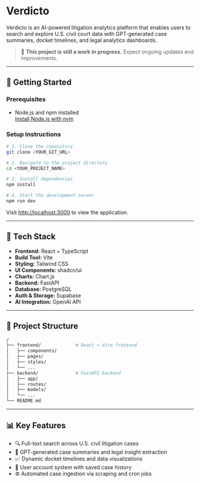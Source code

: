 
# Verdicto

Verdicto is an AI-powered litigation analytics platform that enables users to search and explore U.S. civil court data with GPT-generated case summaries, docket timelines, and legal analytics dashboards.

> 🚧 **This project is still a work in progress.** Expect ongoing updates and improvements.

---

## 🚀 Getting Started

### Prerequisites

- Node.js and npm installed  
  [Install Node.js with nvm](https://github.com/nvm-sh/nvm#installing-and-updating)

### Setup Instructions

```bash
# 1. Clone the repository
git clone <YOUR_GIT_URL>

# 2. Navigate to the project directory
cd <YOUR_PROJECT_NAME>

# 3. Install dependencies
npm install

# 4. Start the development server
npm run dev
```

Visit [http://localhost:3000](http://localhost:3000) to view the application.

---

## 🧰 Tech Stack

- **Frontend:** React + TypeScript
- **Build Tool:** Vite
- **Styling:** Tailwind CSS
- **UI Components:** shadcn/ui
- **Charts:** Chart.js
- **Backend:** FastAPI
- **Database:** PostgreSQL
- **Auth & Storage:** Supabase
- **AI Integration:** OpenAI API

---

## 📁 Project Structure

```bash
/
├── frontend/             # React + Vite frontend
│   ├── components/
│   ├── pages/
│   ├── styles/
│   └── ...
├── backend/              # FastAPI backend
│   ├── app/
│   ├── routes/
│   ├── models/
│   └── ...
└── README.md
```

---

## 📊 Key Features

- 🔍 Full-text search across U.S. civil litigation cases
- 🧠 GPT-generated case summaries and legal insight extraction
- 📈 Dynamic docket timelines and data visualizations
- 👤 User account system with saved case history
- ⚙️ Automated case ingestion via scraping and cron jobs

